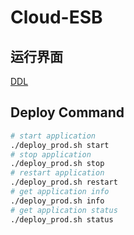# Cloud-ESB

## 运行界面
[DDL](./demo.png)

## Deploy Command
```bash
# start application
./deploy_prod.sh start 
# stop application
./deploy_prod.sh stop 
# restart application
./deploy_prod.sh restart 
# get application info
./deploy_prod.sh info 
# get application status
./deploy_prod.sh status 
```